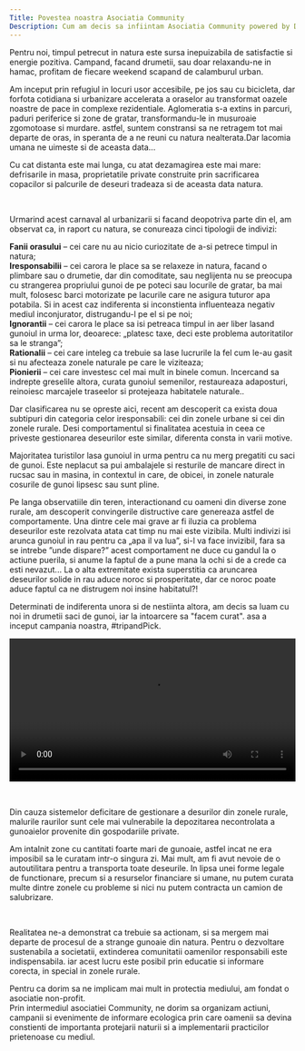 ```yaml
---
Title: Povestea noastra Asociatia Community
Description: Cum am decis sa infiintam Asociatia Community powered by DLOT
---
```


Pentru noi, timpul petrecut in natura este sursa inepuizabila de satisfactie si energie pozitiva. Campand, facand drumetii, sau doar relaxandu-ne in hamac, profitam de fiecare weekend scapand de calamburul urban.   

Am inceput prin refugiul in locuri usor accesibile, pe jos sau cu bicicleta, dar forfota cotidiana si urbanizare accelerata a oraselor au transformat oazele noastre de pace in complexe rezidentiale. Aglomeratia s-a extins in parcuri, paduri periferice si zone de gratar, transformandu-le in musuroaie zgomotoase si murdare. astfel, suntem constransi sa ne retragem tot mai departe de oras, in speranta de a ne reuni cu natura nealterata.Dar lacomia umana ne uimeste si de aceasta data...   

Cu cat distanta este mai lunga, cu atat dezamagirea este mai mare: defrisarile in masa, proprietatile private construite prin sacrificarea copacilor si palcurile de deseuri tradeaza si de aceasta data natura.


<v-img src="https://community.poweredbydlot.com/wp-content/uploads/2020/07/Community-powered-by-DLOT-Private-proprety.jpg"></v-img>

<v-img src=https://community.poweredbydlot.com/wp-content/uploads/2020/07/Community-powered-by-DLOT-deforestation.jpg></v-img>

<v-img src=https://community.poweredbydlot.com/wp-content/uploads/2020/07/Community-powered-by-DLOT-Trash.jpg></v-img>

</br>

Urmarind acest carnaval al urbanizarii si facand deopotriva parte din el, am observat ca, in raport cu natura, se conureaza cinci tipologii de indivizi:  

**Fanii orasului** – cei care nu au nicio curiozitate de a-si petrece timpul in natura;  
**Iresponsabilii** – cei carora le place sa se relaxeze in natura, facand o plimbare sau o drumetie, dar din comoditate, sau neglijenta nu se preocupa cu strangerea propriului gunoi de pe poteci sau locurile de gratar, ba mai mult, folosesc barci motorizate pe lacurile care ne asigura tuturor apa potabila. Si in acest caz indiferenta si inconstienta influenteaza negativ mediul inconjurator, distrugandu-l pe el si pe noi;  
**Ignorantii** – cei carora le place sa isi petreaca timpul in aer liber lasand gunoiul in urma lor, deoarece: „platesc taxe, deci este problema autoritatilor sa le stranga”;  
**Rationalii** – cei care inteleg ca trebuie sa lase lucrurile la fel cum le-au gasit si nu afecteaza zonele naturale pe care le viziteaza;  
**Pionierii** – cei care investesc cel mai mult in binele comun. Incercand sa indrepte greselile altora, curata gunoiul semenilor, restaureaza adaposturi, reinoiesc marcajele traseelor si protejeaza habitatele naturale..  

Dar clasificarea nu se opreste aici, recent am descoperit ca exista doua subtipuri din categoria celor iresponsabili: cei din zonele urbane si cei din zonele rurale. Desi comportamentul si finalitatea acestuia in ceea ce priveste gestionarea deseurilor este similar, diferenta consta in varii motive.  

Majoritatea turistilor lasa gunoiul in urma pentru ca nu merg pregatiti cu saci de gunoi. Este neplacut sa pui ambalajele si resturile de mancare direct in rucsac sau in masina, in contextul in care, de obicei, in zonele naturale cosurile de gunoi lipsesc sau sunt pline.  

Pe langa observatiile din teren, interactionand cu oameni din diverse zone rurale, am descoperit convingerile distructive care genereaza astfel de comportamente. Una dintre cele mai grave ar fi iluzia ca problema deseurilor este rezolvata atata cat timp nu mai este vizibila. Multi indivizi isi arunca gunoiul in rau pentru ca „apa il va lua”, si-l va face invizibil, fara sa se intrebe ”unde dispare?” acest comportament ne duce cu gandul la o actiune puerila, si anume la faptul de a pune mana la ochi si de a crede ca esti nevazut... La o alta extremitate exista superstitia ca aruncarea deseurilor solide in rau aduce noroc si prosperitate, dar ce noroc poate aduce faptul ca ne distrugem noi insine habitatul?!  

Determinati de indiferenta unora si de nestiinta altora, am decis sa luam cu noi in drumetii saci de gunoi, iar la intoarcere sa "facem curat". asa a inceput campania noastra, #tripandPick.  


<video controls width="100%" height="auto">
  <source
    src="https://poweredbydlot.com/wp-content/uploads/2020/07/VID_20191027_133137.mp4?_=1"
    type="video/mp4"
  />
</video>

</br>

<v-img src="https://community.poweredbydlot.com/wp-content/uploads/2020/07/Community-powered-by-DLOT-Trip-and-pick-scaled.jpg" ></v-img>

<v-img src="https://community.poweredbydlot.com/wp-content/uploads/2020/07/Community-powered-by-DLOT-Trip-and-pick-challenge-scaled.jpg"></v-img>

</br>

Din cauza sistemelor deficitare de gestionare a desurilor din zonele rurale, malurile raurilor sunt cele mai vulnerabile la depozitarea necontrolata a gunoaielor provenite din gospodariile private.  

Am intalnit zone cu cantitati foarte mari de gunoaie, astfel incat ne era imposibil sa le curatam intr-o singura zi. Mai mult, am fi avut nevoie de o autoutilitara pentru a transporta toate deseurile. In lipsa unei forme legale de functionare, precum si a resurselor financiare si umane, nu putem curata multe dintre zonele cu probleme si nici nu putem contracta un camion de salubrizare.

<v-img src="https://poweredbydlot.com/wp-content/uploads/2020/07/Garbage-in-nature-Community-powered-by-DLOT.jpg"></v-img>

</br>

Realitatea ne-a demonstrat ca trebuie sa actionam, si sa mergem mai departe de procesul de a strange gunoaie din natura. Pentru o dezvoltare sustenabila a societatii, extinderea comunitatii oamenilor responsabili este indispensabila. iar acest lucru este posibil prin educatie si informare corecta, in special in zonele rurale.  
  
Pentru ca dorim sa ne implicam mai mult in protectia mediului, am fondat o asociatie non-profit.  
Prin intermediul asociatiei Community, ne dorim sa organizam actiuni, campanii si evenimente de informare ecologica prin care oamenii sa devina constienti de importanta protejarii naturii si a implementarii practicilor prietenoase cu mediul.

<v-img src="https://poweredbydlot.com/wp-content/uploads/2020/07/Dog-picking-up-trash-Community-powered-by-DLOT-scaled.jpg"></v-img>
